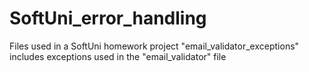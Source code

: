 # SoftUni_error_handling
Files used in a SoftUni homework project
"email_validator_exceptions" includes exceptions used in the "email_validator" file
